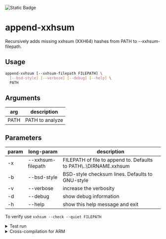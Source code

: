 ![Static Badge](https://img.shields.io/badge/heu_mambryma-membrama-navy?style=for-the-badge&labelColor=gold)

# append-xxhsum

Recursively adds missing xxhsum (XXH64) hashes from PATH to --xxhsum-filepath.

## Usage

```bash
append-xxhsum [--xxhsum-filepath FILEPATH] \
  [--bsd-style] [--verbose] [--debug] [--help] \
  PATH
```

## Arguments

| arg | description |
| -- | -- |
| PATH | PATH to analyze |

## Parameters

| param | long-param | description |
| -- | -- | -- |
| -x | --xxhsum-filepath | FILEPATH of file to append to. Defaults to PATH\\..\\DIRNAME.xxhsum |
| -b | --bsd-style | BSD-style checksum lines. Defaults to GNU-style |
| -v | --verbose | increase the verbosity |
| -d | --debug | show debug information |
| -h | --help | show this help message and exit |

To verify use `xxhsum --check --quiet FILEPATH`

<details>
<summary>Test run</summary>

```bash
pushd ~/Pictures >/dev/null \
  && time ~/Code/golang/append-xxhsum/bin/append-xxhsum-amd64 ../Code \
  && popd >/dev/null
```

</details>

<details>
<summary>Cross-compilation for ARM</summary>

Use `export GOOS=linux && export GOARCH=arm64` before running `go build`.

Use `lscpu` to find out architecture. Check [this](https://github.com/golang/go/wiki/GoArm) guide for export values.

</details>
